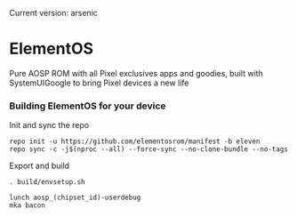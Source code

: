 Current version: arsenic

# ElementOS
Pure AOSP ROM with all Pixel exclusives apps and goodies, built with SystemUIGoogle to bring Pixel devices a new life

### Building ElementOS for your device
Init and sync the repo
```
repo init -u https://github.com/elementosrom/manifest -b eleven
repo sync -c -j$(nproc --all) --force-sync --no-clone-bundle --no-tags
```
Export and build
```
. build/envsetup.sh

lunch aosp_(chipset_id)-userdebug
mka bacon
```
